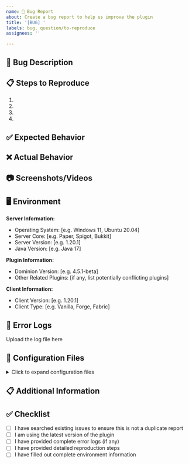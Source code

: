 ```yaml
---
name: 🐛 Bug Report
about: Create a bug report to help us improve the plugin
title: '[BUG] '
labels: bug, question/to-reproduce
assignees: ''

---
```


## 🐛 Bug Description
<!-- Please provide a clear and concise description of the bug -->

## 📋 Steps to Reproduce
<!-- Please provide detailed steps to reproduce the issue so we can recreate it -->

1. 
2. 
3. 
4. 

## ✅ Expected Behavior
<!-- Describe what you expected to happen -->

## ❌ Actual Behavior
<!-- Describe what actually happened -->

## 📷 Screenshots/Videos
<!-- If applicable, add screenshots or videos to help explain your problem -->

## 🖥️ Environment
<!-- Please fill out the following information -->

**Server Information:**
- Operating System: [e.g. Windows 11, Ubuntu 20.04]
- Server Core: [e.g. Paper, Spigot, Bukkit]
- Server Version: [e.g. 1.20.1]
- Java Version: [e.g. Java 17]

**Plugin Information:**
- Dominion Version: [e.g. 4.5.1-beta]
- Other Related Plugins: [if any, list potentially conflicting plugins]

**Client Information:**
- Client Version: [e.g. 1.20.1]
- Client Type: [e.g. Vanilla, Forge, Fabric]

## 📝 Error Logs
<!-- Please enable the debug mode and provide latest.log file if available -->

Upload the log file here

## 🔧 Configuration Files
<!-- If the issue is configuration-related, please provide relevant config file content -->

<details>
<summary>Click to expand configuration files</summary>

```yaml
Paste relevant configuration here
```

</details>

## 📋 Additional Information
<!-- Any other information you think would be helpful in solving this problem -->

## ✅ Checklist
<!-- Please check the following items before submitting -->

- [ ] I have searched existing issues to ensure this is not a duplicate report
- [ ] I am using the latest version of the plugin
- [ ] I have provided complete error logs (if any)
- [ ] I have provided detailed reproduction steps
- [ ] I have filled out complete environment information
